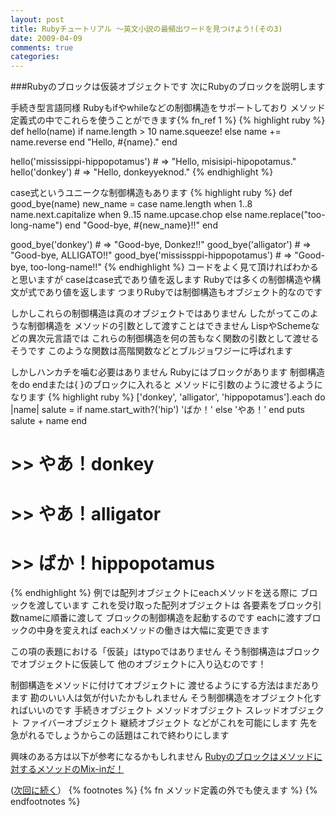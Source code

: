 ```yaml
---
layout: post
title: Rubyチュートリアル ～英文小説の最頻出ワードを見つけよう!(その3)
date: 2009-04-09
comments: true
categories:
---
```



###Rubyのブロックは仮装オブジェクトです
次にRubyのブロックを説明します

手続き型言語同様
Rubyもifやwhileなどの制御構造をサポートしており
メソッド定義式の中でこれらを使うことができます{% fn_ref 1 %}
{% highlight ruby %}
 def hello(name)
   if name.length > 10
     name.squeeze!
   else
     name += name.reverse
   end
   "Hello, #{name}."
 end
 
 hello('mississippi-hippopotamus') # => "Hello, misisipi-hipopotamus."
 hello('donkey') # => "Hello, donkeyyeknod."
{% endhighlight %}

case式というユニークな制御構造もあります
{% highlight ruby %}
 def good_bye(name)
   new_name = case name.length
   when 1..8
     name.next.capitalize
   when 9..15
     name.upcase.chop
   else
     name.replace("too-long-name")
   end
   "Good-bye, #{new_name}!!"
 end
 
 good_bye('donkey') # => "Good-bye, Donkez!!"
 good_bye('alligator') # => "Good-bye, ALLIGATO!!"
 good_bye('mississppi-hippopotamus') # => "Good-bye, too-long-name!!"
{% endhighlight %}
コードをよく見て頂ければわかると思いますが
caseはcase式であり値を返します
Rubyでは多くの制御構造や構文が式であり値を返します
つまりRubyでは制御構造もオブジェクト的なのです

しかしこれらの制御構造は真のオブジェクトではありません
したがってこのような制御構造を
メソッドの引数として渡すことはできません
LispやSchemeなどの異次元言語では
これらの制御構造を何の苦もなく関数の引数として渡せるそうです
このような関数は高階関数などとブルジョワジーに呼ばれます

しかしハンカチを噛む必要はありません
Rubyにはブロックがあります
制御構造をdo endまたは{ }のブロックに入れると
メソッドに引数のように渡せるようになります
{% highlight ruby %}
 ['donkey', 'alligator', 'hippopotamus'].each do |name|
   salute = if name.start_with?('hip')
     'ばか！'
   else
     'やあ！'
   end
   puts salute + name
 end
 # >> やあ！donkey
 # >> やあ！alligator
 # >> ばか！hippopotamus
{% endhighlight %}
例では配列オブジェクトにeachメソッドを送る際に
ブロックを渡しています
これを受け取った配列オブジェクトは
各要素をブロック引数nameに順番に渡して
ブロックの制御構造を起動するのです
eachに渡すブロックの中身を変えれば
eachメソッドの働きは大幅に変更できます

この項の表題における「仮装」はtypoではありません
そう制御構造はブロックでオブジェクトに仮装して
他のオブジェクトに入り込むのです！

制御構造をメソッドに付けてオブジェクトに
渡せるようにする方法はまだあります
勘のいい人は気が付いたかもしれません
そう制御構造をオブジェクト化すればいいのです
手続きオブジェクト  メソッドオブジェクト  スレッドオブジェクト
ファイバーオブジェクト  継続オブジェクト
などがこれを可能にします
先を急がれるでしょうからこの話題はこれで終わりにします

興味のある方は以下が参考になるかもしれません
[Rubyのブロックはメソッドに対するメソッドのMix-inだ！](/2008/08/09/Ruby-Mix-in/)

([次回に続く](/2009/04/10/Ruby-4/)）
{% footnotes %}
   {% fn メソッド定義の外でも使えます %}
{% endfootnotes %}
